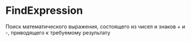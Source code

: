 # FindExpression
Поиск математического выражения, состоящего из чисел и знаков + и -, приводящего к требуемому результату
